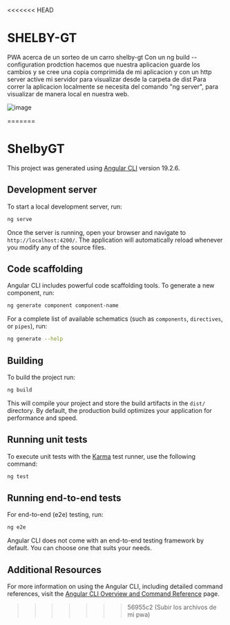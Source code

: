 <<<<<<< HEAD
# SHELBY-GT
PWA acerca de un sorteo de un carro shelby-gt
Con un ng build --configuration prodction hacemos que nuestra aplicacion guarde los cambios y se cree una copia comprimida de mi aplicacion y con un http server active mi servidor para visualizar desde la carpeta de dist
Para correr la aplicacion localmente se necesita del comando "ng server", para visualizar de manera local en nuestra web.

![image](https://github.com/user-attachments/assets/b06fcb67-a90a-4d15-9cba-cbd4b13885df)

=======
# ShelbyGT

This project was generated using [Angular CLI](https://github.com/angular/angular-cli) version 19.2.6.

## Development server

To start a local development server, run:

```bash
ng serve
```

Once the server is running, open your browser and navigate to `http://localhost:4200/`. The application will automatically reload whenever you modify any of the source files.

## Code scaffolding

Angular CLI includes powerful code scaffolding tools. To generate a new component, run:

```bash
ng generate component component-name
```

For a complete list of available schematics (such as `components`, `directives`, or `pipes`), run:

```bash
ng generate --help
```

## Building

To build the project run:

```bash
ng build
```

This will compile your project and store the build artifacts in the `dist/` directory. By default, the production build optimizes your application for performance and speed.

## Running unit tests

To execute unit tests with the [Karma](https://karma-runner.github.io) test runner, use the following command:

```bash
ng test
```

## Running end-to-end tests

For end-to-end (e2e) testing, run:

```bash
ng e2e
```

Angular CLI does not come with an end-to-end testing framework by default. You can choose one that suits your needs.

## Additional Resources

For more information on using the Angular CLI, including detailed command references, visit the [Angular CLI Overview and Command Reference](https://angular.dev/tools/cli) page.
>>>>>>> 56955c2 (Subir los archivos de mi pwa)
